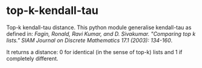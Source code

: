 # top-k-kendall-tau
Top-k kendall-tau distance.  This python module generalise kendall-tau as defined in:
*Fagin, Ronald, Ravi Kumar, and D. Sivakumar. "Comparing top k lists." SIAM Journal on Discrete Mathematics 17.1 (2003): 134-160*.

It returns a distance: 0 for identical (in the sense of top-k) lists and 1 if completely different.
